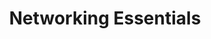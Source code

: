 ---
title: Networking Essentials
sidebar_position: 2
description: Networking Essentials for Cybersecurity.
---